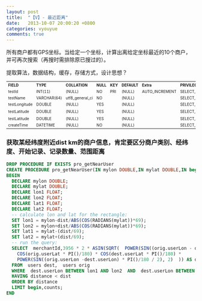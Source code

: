 ```yaml
---
layout: post
title:  "【V】- 最近距离"
date:   2013-10-07 20:00:20 +0800
categories: vyouyue
comments: true
---
```

所有商户都有GPS坐标。当给定一个坐标，计算出离给定坐标最近的10个商户，并可再次搜索（再搜时需排除原已搜过的）。

提取算法，数据结构，缓存，存储方式，设计思想？


<table class="table table-striped" style="font-size:10px;">
	<tr>
		<th align="left">FIELD</th>
		<th align="left">TYPE</th>
		<th align="left">COLLATION</th>
		<th align="left">NULL</th>
		<th align="left">KEY</th>
		<th align="left">DEFAULT</th>
		<th align="left">Extra</th>
		<th align="left">PRIVILEGES</th>
		<th align="left">COMMENT</th>
	</tr>
	<tr>
		<td>testId</td>
		<td>INT(11)</td>
		<td>(NULL)</td>
		<td>NO</td>
		<td>PRI</td>
		<td>(NULL)</td>
		<td>AUTO_INCREMENT</td>
		<td>SELECT,INSERT,UPDATE,REFERENCES</td>
		<td>编号</td>
	</tr>		
	<tr>
		<td>testName</td>
		<td>VARCHAR(64)</td>
		<td>utf8_general_ci</td>
		<td>NO</td>
		<td></td>
		<td>(NULL)</td>
		<td></td>
		<td>SELECT,INSERT,UPDATE,REFERENCES</td>
		<td></td>
	</tr>
	<tr>
		<td>testLongitude</td>
		<td>DOUBLE</td>
		<td>(NULL)</td>
		<td>YES</td>
		<td></td>
		<td>(NULL)</td>
		<td></td>
		<td>SELECT,INSERT,UPDATE,REFERENCES</td>
		<td>经度</td>
	</tr>                                
	<tr>
		<td>testLatitude</td>
		<td>DOUBLE</td>
		<td>(NULL)</td>
		<td>YES</td>
		<td></td>
		<td>(NULL)</td>
		<td></td>
		<td>SELECT,INSERT,UPDATE,REFERENCES</td>
		<td>纬度</td>
	</tr>	
	<tr>
		<td>testLatitude</td>
		<td>DOUBLE</td>
		<td>(NULL)</td>
		<td>YES</td>
		<td></td>
		<td>(NULL)</td>
		<td></td>
		<td>SELECT,INSERT,UPDATE,REFERENCES</td>
		<td>纬度</td>
	</tr>                                 
	<tr>
		<td>createTime</td>
		<td>DATETIME</td>
		<td>(NULL)</td>
		<td>NO</td>
		<td></td>
		<td>(NULL)</td>
		<td></td>
		<td>SELECT,INSERT,UPDATE,REFERENCES</td>
		<td></td>
	</tr>
</table>


### 获取某经纬度附近dist km的商户信息，肯定要区分商户类别、经纬度、开始记录、记录数量、范围距离
```SQL
DROP PROCEDURE IF EXISTS pro_getNearUser
CREATE PROCEDURE pro_getNearUser(IN mylon DOUBLE,IN mylat DOUBLE,IN begin INT,IN counts INT,IN dist INT)  
BEGIN  
  DECLARE mylon DOUBLE;  
  DECLARE mylat DOUBLE;   
  DECLARE lon1 FLOAT;  
  DECLARE lon2 FLOAT; 
  DECLARE lat1 FLOAT; 
  DECLARE lat2 FLOAT;  
  -- calculate lon and lat for the rectangle:
  SET lon1 = mylon-dist/ABS(COS(RADIANS(mylat))*69);  
  SET lon2 = mylon+dist/ABS(COS(RADIANS(mylat))*69); 
  SET lat1 = mylat-(dist/69);   
  SET lat2 = mylat+(dist/69);
  -- run the query:
  SELECT  merchantId,3956 * 2 * ASIN(SQRT(  POWER(SIN((orig.userLon - dest.userLat) * PI()/180 / 2), 2) +  
  	COS(orig.userLat * PI()/180) * COS(dest.userLat * PI()/180) * 
  	POWER(SIN((orig.userLon -dest.userLon) * PI()/180 / 2), 2)  )) AS distance 
  FROM  users dest,  users orig 
  WHERE  dest.userLon BETWEEN lon1 AND lon2  AND  dest.userLon BETWEEN lat1 AND lat2 
  HAVING distance < dist 
  ORDER BY distance 
  LIMIT begin,counts;  
END
```
